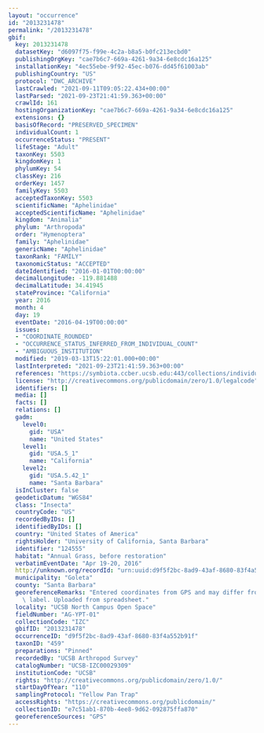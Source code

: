 ```yaml
---
layout: "occurrence"
id: "2013231478"
permalink: "/2013231478"
gbif:
  key: 2013231478
  datasetKey: "d6097f75-f99e-4c2a-b8a5-b0fc213ecbd0"
  publishingOrgKey: "cae7b6c7-669a-4261-9a34-6e8cdc16a125"
  installationKey: "4ec55ebe-9f92-45ec-b076-dd45f61003ab"
  publishingCountry: "US"
  protocol: "DWC_ARCHIVE"
  lastCrawled: "2021-09-11T09:05:22.434+00:00"
  lastParsed: "2021-09-23T21:41:59.363+00:00"
  crawlId: 161
  hostingOrganizationKey: "cae7b6c7-669a-4261-9a34-6e8cdc16a125"
  extensions: {}
  basisOfRecord: "PRESERVED_SPECIMEN"
  individualCount: 1
  occurrenceStatus: "PRESENT"
  lifeStage: "Adult"
  taxonKey: 5503
  kingdomKey: 1
  phylumKey: 54
  classKey: 216
  orderKey: 1457
  familyKey: 5503
  acceptedTaxonKey: 5503
  scientificName: "Aphelinidae"
  acceptedScientificName: "Aphelinidae"
  kingdom: "Animalia"
  phylum: "Arthropoda"
  order: "Hymenoptera"
  family: "Aphelinidae"
  genericName: "Aphelinidae"
  taxonRank: "FAMILY"
  taxonomicStatus: "ACCEPTED"
  dateIdentified: "2016-01-01T00:00:00"
  decimalLongitude: -119.881488
  decimalLatitude: 34.41945
  stateProvince: "California"
  year: 2016
  month: 4
  day: 19
  eventDate: "2016-04-19T00:00:00"
  issues:
  - "COORDINATE_ROUNDED"
  - "OCCURRENCE_STATUS_INFERRED_FROM_INDIVIDUAL_COUNT"
  - "AMBIGUOUS_INSTITUTION"
  modified: "2019-03-13T15:22:01.000+00:00"
  lastInterpreted: "2021-09-23T21:41:59.363+00:00"
  references: "https://symbiota.ccber.ucsb.edu:443/collections/individual/index.php?occid=124555"
  license: "http://creativecommons.org/publicdomain/zero/1.0/legalcode"
  identifiers: []
  media: []
  facts: []
  relations: []
  gadm:
    level0:
      gid: "USA"
      name: "United States"
    level1:
      gid: "USA.5_1"
      name: "California"
    level2:
      gid: "USA.5.42_1"
      name: "Santa Barbara"
  isInCluster: false
  geodeticDatum: "WGS84"
  class: "Insecta"
  countryCode: "US"
  recordedByIDs: []
  identifiedByIDs: []
  country: "United States of America"
  rightsHolder: "University of California, Santa Barbara"
  identifier: "124555"
  habitat: "Annual Grass, before restoration"
  verbatimEventDate: "Apr 19-20, 2016"
  http://unknown.org/recordId: "urn:uuid:d9f5f2bc-8ad9-43af-8680-83f4a552b91f"
  municipality: "Goleta"
  county: "Santa Barbara"
  georeferenceRemarks: "Entered coordinates from GPS and may differ from what is on\
    \ label. Uploaded from spreadsheet."
  locality: "UCSB North Campus Open Space"
  fieldNumber: "AG-YPT-01"
  collectionCode: "IZC"
  gbifID: "2013231478"
  occurrenceID: "d9f5f2bc-8ad9-43af-8680-83f4a552b91f"
  taxonID: "459"
  preparations: "Pinned"
  recordedBy: "UCSB Arthropod Survey"
  catalogNumber: "UCSB-IZC00029309"
  institutionCode: "UCSB"
  rights: "http://creativecommons.org/publicdomain/zero/1.0/"
  startDayOfYear: "110"
  samplingProtocol: "Yellow Pan Trap"
  accessRights: "https://creativecommons.org/publicdomain/"
  collectionID: "e7c51ab1-870b-4ee8-9d62-092875ffa870"
  georeferenceSources: "GPS"
---
```

